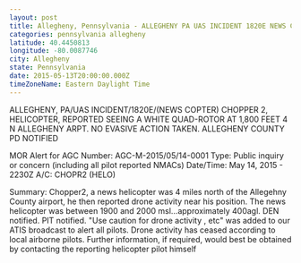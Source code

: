 ```yaml
---
layout: post
title: Allegheny, Pennsylvania - ALLEGHENY PA UAS INCIDENT 1820E NEWS COPTER CHOPPER 2 HELICOPTER REPORTED SEEING A WHITE QUAD
categories: pennsylvania allegheny
latitude: 40.4450813
longitude: -80.0087746
city: Allegheny
state: Pennsylvania
date: 2015-05-13T20:00:00.000Z
timeZoneName: Eastern Daylight Time
---
```


ALLEGHENY, PA/UAS INCIDENT/1820E/(NEWS COPTER) CHOPPER 2, HELICOPTER, REPORTED SEEING A WHITE QUAD-ROTOR AT 1,800 FEET 4 N ALLEGHENY ARPT. NO EVASIVE ACTION TAKEN. ALLEGHENY COUNTY PD NOTIFIED 



MOR Alert for AGC
Number: AGC-M-2015/05/14-0001
Type: Public inquiry or concern (including all pilot reported NMACs)
Date/Time: May 14, 2015 - 2230Z
A/C: CHOPR2 (HELO)

Summary: Chopper2, a news helicopter was 4 miles north of the Allegehny County airport, he then reported drone activity near his position. The news helicopter was between 1900 and 2000 msl...approximately 400agl. DEN notified. PIT notified. "Use caution for drone activity , etc" was added to our ATIS broadcast to alert all pilots. Drone activity has ceased according to local airborne pilots. Further information, if required, would best be obtained by contacting the reporting helicopter pilot himself
